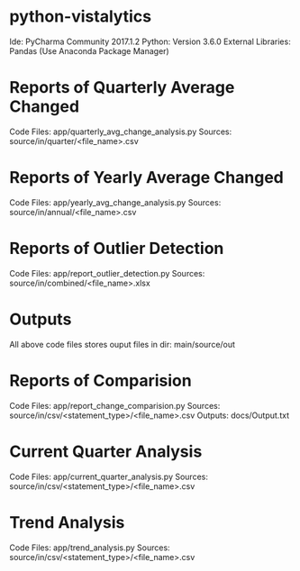 # python-vistalytics

Ide: PyCharma Community 2017.1.2
Python: Version 3.6.0
External Libraries: Pandas (Use Anaconda Package Manager)



# Reports of Quarterly Average Changed
  Code Files: app/quarterly_avg_change_analysis.py
  Sources: source/in/quarter/<file_name>.csv

# Reports of Yearly Average Changed
  Code Files: app/yearly_avg_change_analysis.py
  Sources: source/in/annual/<file_name>.csv

# Reports of Outlier Detection
  Code Files: app/report_outlier_detection.py
  Sources: source/in/combined/<file_name>.xlsx

# Outputs
  All above code files stores ouput files in dir: main/source/out

# Reports of Comparision
  Code Files: app/report_change_comparision.py
  Sources: source/in/csv/<statement_type>/<file_name>.csv
  Outputs: docs/Output.txt

# Current Quarter Analysis
  Code Files: app/current_quarter_analysis.py
  Sources: source/in/csv/<statement_type>/<file_name>.csv

# Trend Analysis
  Code Files: app/trend_analysis.py
  Sources: source/in/csv/<statement_type>/<file_name>.csv
